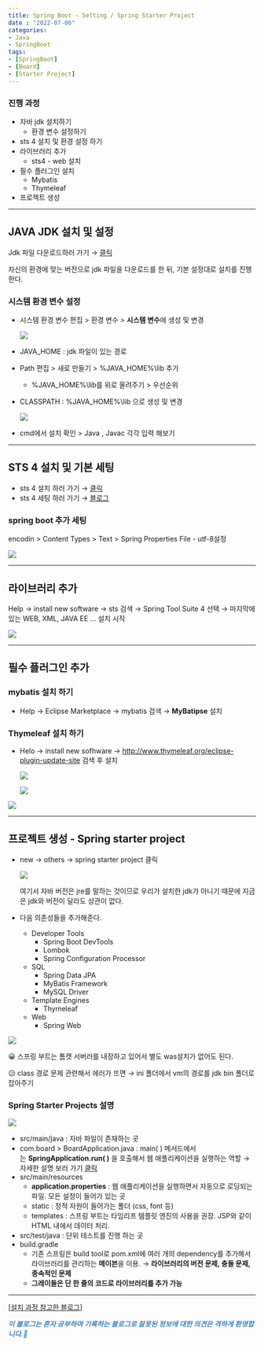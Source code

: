 ```yaml
---
title: Spring Boot - Setting / Spring Starter Project
date : "2022-07-06"
categories:
- Java
- SpringBoot
tags:
- [SpringBoot]
- [Board]
- [Starter Project]
---
```


### 진행 과정

- 자바 jdk 설치하기
    - 환경 변수 설정하기
- sts 4 설치 및 환경 설정 하기
- 라이브러리 추가
    - sts4 - web 설치
- 필수 플러그인 설치
    - Mybatis
    - Thymeleaf
- 프로젝트 생성

---

## JAVA JDK 설치 및 설정

Jdk 파일 다운로드하러 가기 → [클릭](https://www.oracle.com/kr/java/technologies/javase/jdk11-archive-downloads.html)

자신의 환경에 맞는 버전으로 jdk 파일을 다운로드를 한 뒤, 기본 설정대로 설치를 진행한다.

### 시스템 환경 변수 설정

- 시스템 환경 변수 편집 > 환경 변수 > **시스템 변수**에 생성 및 변경
    
    ![](/images/springboot_setting/Untitled.png)
    
- JAVA_HOME : jdk 파일이 있는 경로
- Path 편집 > 새로 만들기 > %JAVA_HOME%\lib 추가
    - %JAVA_HOME%\lib를 위로 올려주기 > 우선순위
- CLASSPATH : %JAVA_HOME%\lib 으로 생성 및 변경
    
    ![](/images/springboot_setting/Untitled%201.png)
    
- cmd에서 설치 확인 > Java , Javac 각각 입력 해보기

---

## STS 4 설치 및 기본 세팅

- sts 4 설치 하러 가기 → [클릭](https://spring.io/tools)
- sts 4 세팅 하러 가기 → [블로그](https://zerobbang.github.io/2022/06/14/sts4_install/)

### spring boot 추가 세팅

encodin > Content Types > Text > Spring Properties  File - utf-8설정

![](/images/springboot_setting/Untitled%202.png)

---

## 라이브러리 추가

Help → install new software → sts 검색 → Spring Tool Suite 4 선택 → 마지막에 있는 WEB, XML, JAVA EE …  설치 시작

![](/images/springboot_setting/Untitled%203.png)

---

## 필수 플러그인 추가

### mybatis 설치 하기

- Help → Eclipse Marketplace → mybatis 검색 → **MyBatipse** 설치

### Thymeleaf 설치 하기

- Helo → install new sofhware → http://www.thymeleaf.org/eclipse-plugin-update-site 검색 후 설치
    
    ![](/images/springboot_setting/Untitled%204.png)
    
    ![](/images/springboot_setting/Untitled%205.png)
    

![](/images/springboot_setting/Untitled%206.png)

---

## 프로젝트 생성 - Spring starter project

- new → others → spring starter project 클릭
    
    ![](/images/springboot_setting/Untitled%207.png)
    
    여기서 자바 버전은 jre를 말하는 것이므로 우리가 설치한 jdk가 아니기 때문에 지금은 jdk와 버전이 달라도 상관이 없다.
    
- 다음 의존성들을 추가해준다.
    - Developer Tools
        - Spring Boot DevTools
        - Lombok
        - Spring Configuration Processor
    - SQL
        - Spring Data JPA
        - MyBatis Framework
        - MySQL Driver
    - Template Engines
        - Thymeleaf
    - Web
        - Spring Web

![](/images/springboot_setting/Untitled%208.png)

😀 스프링 부트는 톰캣 서버러를 내장하고 있어서 별도 was설치가 없어도 된다.

  

😥 class 경로 문제 관련해서 에러가 뜨면 → ini 폴더에서 vm의 경로를 jdk bin 폴더로 잡아주기

  

### Spring Starter Projects 설명

![](/images/springboot_setting/Untitled%209.png)

- src/main/java : 자바 파일이 존재하는 곳
- com.board > BoardApplication.java : main( ) 메서드에서는 **SpringApplication.run( )**
을 호출해서 웹 애플리케이션을 실행하는 역할 → 자세한 설명 보러 가기 [클릭](https://bj-lee.tistory.com/2)
- src/main/resources
    - **application.properties** : 웹 애플리케이션을 실행하면서 자동으로 로딩되는 파일. 모든 설정이 들어가 있는 곳
    - static : 정적 자원이 들어가는 폴더 (css, font 등)
    - templates : 스프링 부트는 타임리프 템플릿 엔진의 사용을 권장. JSP와 같이 HTML 내에서 데이터 처리.
- src/test/java : 단위 테스트를 진행 하는 곳
- build.gradle
    - 기존 스프링은 build tool로 pom.xml에 여러 개의 dependency를 추가해서 라이브러리를 관리하는 **메이븐**을 이용. → **라이브러리의 버전 문제, 충돌 문제, 종속적인 문제**
    - **그레이들은 단 한 줄의 코드로 라이브러리를 추가 가능**

---

[[설치 과정 참고한 블로그](https://congsong.tistory.com/12?category=749196)]
  
**_<span style="color:#4682B4;"> 이 블로그는 혼자 공부하며 기록하는 블로그로 잘못된 정보에 대한 의견은 격하게 환영합니다.🤩 </span>_**